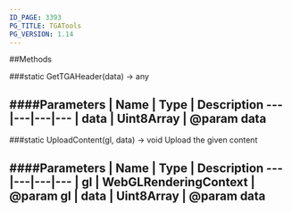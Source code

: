 ```yaml
---
ID_PAGE: 3393
PG_TITLE: TGATools
PG_VERSION: 1.14
---
```




##Methods

###static GetTGAHeader(data) &rarr; any

####Parameters
 | Name | Type | Description
---|---|---|---
 | data | Uint8Array | @param data
---

###static UploadContent(gl, data) &rarr; void
Upload the given content

####Parameters
 | Name | Type | Description
---|---|---|---
 | gl | WebGLRenderingContext | @param gl
 | data | Uint8Array | @param data
---
